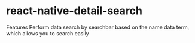 # react-native-detail-search
Features Perform data search by searchbar based on the name data term, which allows you to search easily
